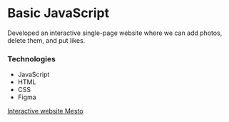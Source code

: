 # Basic JavaScript

Developed an interactive single-page website where we can add photos, delete them, and put likes.

### Technologies
* JavaScript
* HTML
* CSS
* Figma

[Interactive website Mesto](https://nikoloshgw.github.io/russian-travel/)
